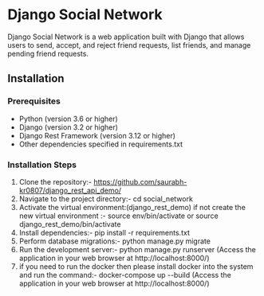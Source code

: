 # Django Social Network

Django Social Network is a web application built with Django that allows users to send, accept, and reject friend requests, list friends, and manage pending friend requests.

## Installation

### Prerequisites
- Python (version 3.6 or higher)
- Django (version 3.2 or higher)
- Django Rest Framework (version 3.12 or higher)
- Other dependencies specified in requirements.txt

### Installation Steps
1. Clone the repository:-
   https://github.com/saurabh-kr0807/django_rest_api_demo/
2. Navigate to the project directory:-
   cd social_network
3. Activate the virtual environment:(django_rest_demo) if not create the new virtual environment :-
   source env/bin/activate or source django_rest_demo/bin/activate
4. Install dependencies:-
   pip install -r requirements.txt
5. Perform database migrations:-
   python manage.py migrate
6. Run the development server:-
   python manage.py runserver (Access the application in your web browser at http://localhost:8000/)
7. if you need to run the docker then please install docker into the system and run the command:-
   docker-compose up --build (Access the application in your web browser at http://localhost:8000/)
